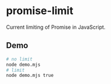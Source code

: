 # promise-limit

Current limiting of Promise in JavaScript.

## Demo

```bash
# no limit
node demo.mjs
# limit
node demo.mjs true
```